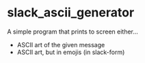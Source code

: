 # slack_ascii_generator

A simple program that prints to screen either...

- ASCII art of the given message
- ASCII art, but in emojis (in slack-form)
